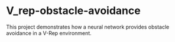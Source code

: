 # V_rep-obstacle-avoidance
This project demonstrates how a neural network provides obstacle avoidance in a V-Rep environment.
